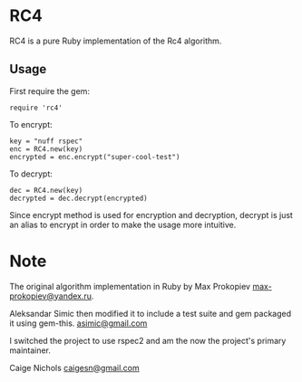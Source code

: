 # RC4

RC4 is a pure Ruby implementation of the Rc4 algorithm.


## Usage

First require the gem:

    require 'rc4' 

To encrypt:

    key = "nuff rspec"
    enc = RC4.new(key)
    encrypted = enc.encrypt("super-cool-test")

To decrypt:

    dec = RC4.new(key)
    decrypted = dec.decrypt(encrypted)

Since encrypt method is used for encryption and decryption, decrypt is
just an alias to encrypt in order to make the usage more intuitive.

# Note

The original algorithm implementation in Ruby by Max Prokopiev
<max-prokopiev@yandex.ru>.

Aleksandar Simic then modified it to include a test suite and gem
packaged it using gem-this.
<asimic@gmail.com>


I switched the project to use rspec2 and am the now the project's primary maintainer.

Caige Nichols <caigesn@gmail.com>
